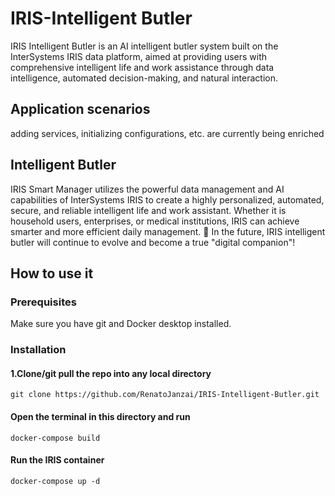 # IRIS-Intelligent Butler
IRIS Intelligent Butler is an AI intelligent butler system built on the InterSystems IRIS data platform, aimed at providing users with comprehensive intelligent life and work assistance through data intelligence, automated decision-making, and natural interaction.
## Application scenarios
 adding services, initializing configurations, etc. are currently being enriched
## Intelligent Butler
IRIS Smart Manager utilizes the powerful data management and AI capabilities of InterSystems IRIS to create a highly personalized, automated, secure, and reliable intelligent life and work assistant. Whether it is household users, enterprises, or medical institutions, IRIS can achieve smarter and more efficient daily management.
🚀  In the future, IRIS intelligent butler will continue to evolve and become a true "digital companion"!

## How to use it

### Prerequisites
Make sure you have git and Docker desktop installed.
### Installation
#### 1.Clone/git pull the repo into any local directory
```
git clone https://github.com/RenatoJanzai/IRIS-Intelligent-Butler.git
```  
#### Open the terminal in this directory and run

```
docker-compose build
```
#### Run the IRIS container 

```
docker-compose up -d
```
